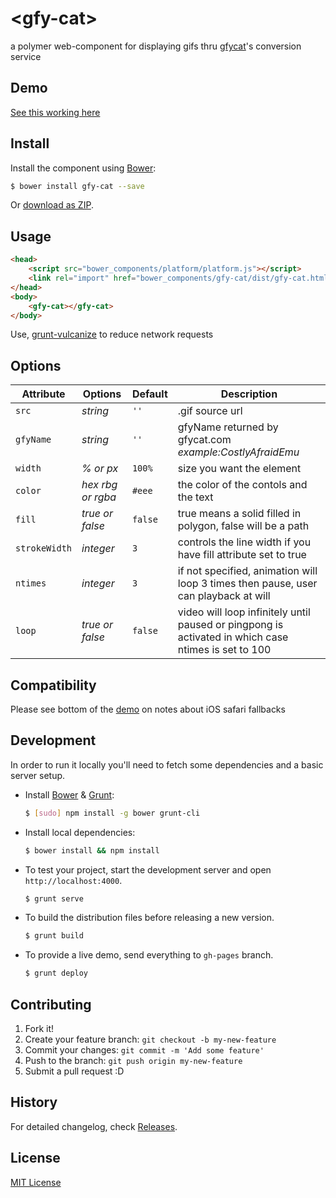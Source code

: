 # &lt;gfy-cat&gt;

a polymer web-component for displaying gifs thru [gfycat](http://gfycat.com/)'s conversion service

## Demo

[See this working here](http://mattybow.github.io/gfy-cat)

## Install

Install the component using [Bower](http://bower.io/):

```sh
$ bower install gfy-cat --save
```

Or [download as ZIP](https://github.com/mattybow/gfy-cat/archive/master.zip).

## Usage

```html
<head>
    <script src="bower_components/platform/platform.js"></script>
    <link rel="import" href="bower_components/gfy-cat/dist/gfy-cat.html">
</head>
<body>
    <gfy-cat></gfy-cat>
</body>
```

Use, [grunt-vulcanize](https://github.com/Polymer/grunt-vulcanize) to reduce network requests

## Options

Attribute       | Options           | Default      | Description
---             | ---               | ---          | ---
`src`           | *string*          | `''`         | .gif source url
`gfyName`       | *string*          | `''`         | gfyName returned by gfycat.com _example:CostlyAfraidEmu_
`width`         | *% or px*         | `100%`       | size you want the element
`color`         | *hex rbg or rgba* | `#eee`       | the color of the contols and the text
`fill`          | *true or false*   | `false`      | true means a solid filled in polygon, false will be a path
`strokeWidth`   | *integer*         | `3`          | controls the line width if you have fill attribute set to true
`ntimes`        | *integer*         | `3`          | if not specified, animation will loop 3 times then pause, user can playback at will
`loop`          | *true or false*    | `false`     | video will loop infinitely until paused or pingpong is activated in which case ntimes is set to 100

## Compatibility
Please see bottom of the [demo](http://mattybow.github.io/gfy-cat) on notes about iOS safari fallbacks

## Development

In order to run it locally you'll need to fetch some dependencies and a basic server setup.

* Install [Bower](http://bower.io/) & [Grunt](http://gruntjs.com/):

    ```sh
    $ [sudo] npm install -g bower grunt-cli
    ```

* Install local dependencies:

    ```sh
    $ bower install && npm install
    ```

* To test your project, start the development server and open `http://localhost:4000`.

    ```sh
    $ grunt serve
    ```

* To build the distribution files before releasing a new version.

    ```sh
    $ grunt build
    ```

* To provide a live demo, send everything to `gh-pages` branch.

    ```sh
    $ grunt deploy
    ```

## Contributing

1. Fork it!
2. Create your feature branch: `git checkout -b my-new-feature`
3. Commit your changes: `git commit -m 'Add some feature'`
4. Push to the branch: `git push origin my-new-feature`
5. Submit a pull request :D

## History

For detailed changelog, check [Releases](https://github.com/mattybow/gfy-cat/releases).

## License

[MIT License](http://opensource.org/licenses/MIT)
